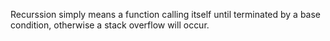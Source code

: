 Recurssion simply means a function calling itself until terminated by a base condition, otherwise a stack overflow will occur.
